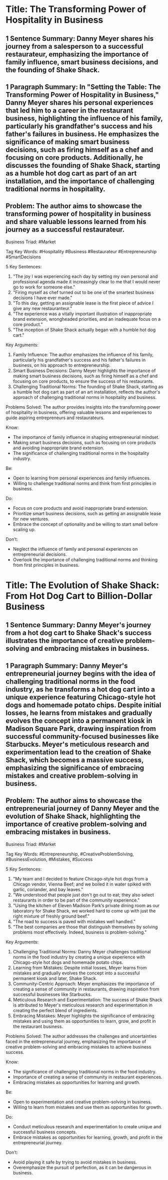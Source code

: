 # Title: The Transforming Power of Hospitality in Business

## 1 Sentence Summary: Danny Meyer shares his journey from a salesperson to a successful restaurateur, emphasizing the importance of family influence, smart business decisions, and the founding of Shake Shack.

## 1 Paragraph Summary: In "Setting the Table: The Transforming Power of Hospitality in Business," Danny Meyer shares his personal experiences that led him to a career in the restaurant business, highlighting the influence of his family, particularly his grandfather's success and his father's failures in business. He emphasizes the significance of making smart business decisions, such as firing himself as a chef and focusing on core products. Additionally, he discusses the founding of Shake Shack, starting as a humble hot dog cart as part of an art installation, and the importance of challenging traditional norms in hospitality.

## Problem: The author aims to showcase the transforming power of hospitality in business and share valuable lessons learned from his journey as a successful restaurateur.

Business Triad: #Market

Tag Key Words: #Hospitality #Business #Restaurateur #Entrepreneurship #SmartDecisions

5 Key Sentences:
1. "The joy I was experiencing each day by setting my own personal and professional agenda made it increasingly clear to me that I would never go to work for someone else."
2. "Firing myself as chef turned out to be one of the smartest business decisions I have ever made."
3. "To this day, getting an assignable lease is the first piece of advice I give any new restauranteur."
4. "The experience was a vitally important illustration of inappropriate brand extension, wrongheaded priorities, and an inadequate focus on a core product."
5. "The inception of Shake Shack actually began with a humble hot dog cart."

Key Arguments:
1. Family Influence: The author emphasizes the influence of his family, particularly his grandfather's success and his father's failures in business, on his approach to entrepreneurship.
2. Smart Business Decisions: Danny Meyer highlights the importance of making smart business decisions, such as firing himself as a chef and focusing on core products, to ensure the success of his restaurants.
3. Challenging Traditional Norms: The founding of Shake Shack, starting as a humble hot dog cart as part of an art installation, reflects the author's approach of challenging traditional norms in hospitality and business.

Problems Solved: The author provides insights into the transforming power of hospitality in business, offering valuable lessons and experiences to guide aspiring entrepreneurs and restaurateurs.

Know:
- The importance of family influence in shaping entrepreneurial mindset.
- Making smart business decisions, such as focusing on core products and avoiding inappropriate brand extension.
- The significance of challenging traditional norms in the hospitality industry.

Be:
- Open to learning from personal experiences and family influences.
- Willing to challenge traditional norms and think from first principles in business.

Do:
- Focus on core products and avoid inappropriate brand extension.
- Prioritize smart business decisions, such as getting an assignable lease for new ventures.
- Embrace the concept of optionality and be willing to start small before scaling up.

Don’t:
- Neglect the influence of family and personal experiences on entrepreneurial decisions.
- Overlook the importance of challenging traditional norms and thinking from first principles in business.

# Title: The Evolution of Shake Shack: From Hot Dog Cart to Billion-Dollar Business

## 1 Sentence Summary: Danny Meyer's journey from a hot dog cart to Shake Shack's success illustrates the importance of creative problem-solving and embracing mistakes in business.

## 1 Paragraph Summary: Danny Meyer's entrepreneurial journey begins with the idea of challenging traditional norms in the food industry, as he transforms a hot dog cart into a unique experience featuring Chicago-style hot dogs and homemade potato chips. Despite initial losses, he learns from mistakes and gradually evolves the concept into a permanent kiosk in Madison Square Park, drawing inspiration from successful community-focused businesses like Starbucks. Meyer's meticulous research and experimentation lead to the creation of Shake Shack, which becomes a massive success, emphasizing the significance of embracing mistakes and creative problem-solving in business.

## Problem: The author aims to showcase the entrepreneurial journey of Danny Meyer and the evolution of Shake Shack, highlighting the importance of creative problem-solving and embracing mistakes in business.

Business Triad: #Market

Tag Key Words: #Entrepreneurship, #CreativeProblemSolving, #BusinessEvolution, #Mistakes, #Success

5 Key Sentences:
1. "My team and I decided to feature Chicago-style hot dogs from a Chicago vendor, Vienna Beef; and we boiled it in water spiked with garlic, coriander, and bay leaves."
2. "We understood that people just don't go out to eat; they also select restaurants in order to be part of the community experience."
3. "Using the kitchen of Eleven Madison Park’s private dining room as our laboratory for Shake Shack, we worked hard to come up with just the right mixture of freshly ground beef."
4. "The road to success is paved with mistakes well handled."
5. "The best companies are those that distinguish themselves by solving problems most effectively. Indeed, business is problem-solving."

Key Arguments:
1. Challenging Traditional Norms: Danny Meyer challenges traditional norms in the food industry by creating a unique experience with Chicago-style hot dogs and homemade potato chips.
2. Learning from Mistakes: Despite initial losses, Meyer learns from mistakes and gradually evolves the concept into a successful permanent kiosk and later, Shake Shack.
3. Community-Centric Approach: Meyer emphasizes the importance of creating a sense of community in restaurants, drawing inspiration from successful businesses like Starbucks.
4. Meticulous Research and Experimentation: The success of Shake Shack is attributed to Meyer's meticulous research and experimentation in creating the perfect blend of ingredients.
5. Embracing Mistakes: Meyer highlights the significance of embracing mistakes and using them as opportunities to learn, grow, and profit in the restaurant business.

Problems Solved: The author addresses the challenges and uncertainties faced in the entrepreneurial journey, emphasizing the importance of creative problem-solving and embracing mistakes to achieve business success.

Know:
- The significance of challenging traditional norms in the food industry.
- Importance of creating a sense of community in restaurant experiences.
- Embracing mistakes as opportunities for learning and growth.

Be:
- Open to experimentation and creative problem-solving in business.
- Willing to learn from mistakes and use them as opportunities for growth.

Do:
- Conduct meticulous research and experimentation to create unique and successful business concepts.
- Embrace mistakes as opportunities for learning, growth, and profit in the entrepreneurial journey.

Don’t:
- Avoid playing it safe by trying to avoid mistakes in business.
- Overemphasize the pursuit of perfection, as it can be dangerous in business.

